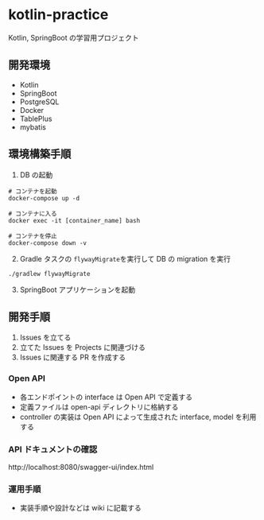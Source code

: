 # kotlin-practice

Kotlin, SpringBoot の学習用プロジェクト

## 開発環境
- Kotlin
- SpringBoot
- PostgreSQL
- Docker
- TablePlus
- mybatis

## 環境構築手順
1. DB の起動

```
# コンテナを起動
docker-compose up -d

# コンテナに入る
docker exec -it [container_name] bash

# コンテナを停止
docker-compose down -v
```

2. Gradle タスクの `flywayMigrate`を実行して DB の migration を実行

```
./gradlew flywayMigrate
```

3. SpringBoot アプリケーションを起動

## 開発手順
1. Issues を立てる
2. 立てた Issues を Projects に関連づける
3. Issues に関連する PR を作成する

### Open API
- 各エンドポイントの interface は Open API で定義する
- 定義ファイルは open-api ディレクトリに格納する
- controller の実装は Open API によって生成された interface, model を利用する

### API ドキュメントの確認
http://localhost:8080/swagger-ui/index.html

### 運用手順

- 実装手順や設計などは wiki に記載する